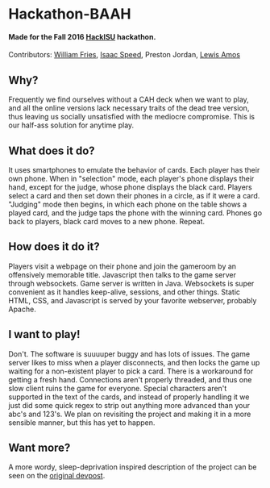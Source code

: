# Hackathon-BAAH
#### Made for the Fall 2016 [HackISU](http://hackisu.org/) hackathon.
Contributors: [William Fries](https://github.com/FriesW), [Isaac Speed](https://github.com/isaacspeed), Preston Jordan, [Lewis Amos](https://github.com/LewisII)

## Why?
Frequently we find ourselves without a CAH deck when we want to play, and all the online versions lack necessary traits of the dead tree version, thus leaving us socially unsatisfied with the mediocre compromise. This is our half-ass solution for anytime play.

## What does it do?
It uses smartphones to emulate the behavior of cards. Each player has their own phone. When in "selection" mode, each player's phone displays their hand, except for the judge, whose phone displays the black card. Players select a card and then set down their phones in a circle, as if it were a card. "Judging" mode then begins, in which each phone on the table shows a played card, and the judge taps the phone with the winning card. Phones go back to players, black card moves to a new phone. Repeat.

## How does it do it?
Players visit a webpage on their phone and join the gameroom by an offensively memorable title. Javascript then talks to the game server through websockets. Game server is written in Java. Websockets is super convenient as it handles keep-alive, sessions, and other things. Static HTML, CSS, and Javascript is served by your favorite webserver, probably Apache.

## I want to play!
Don't. The software is suuuuper buggy and has lots of issues. The game server likes to miss when a player disconnects, and then locks the game up waiting for a non-existent player to pick a card. There is a workaround for getting a fresh hand. Connections aren't properly threaded, and thus one slow client ruins the game for everyone. Special characters aren't supported in the text of the cards, and instead of properly handling it we just did some quick regex to strip out anything more advanced than your abc's and 123's. We plan on revisiting the project and making it in a more sensible manner, but this has yet to happen.

## Want more?
A more wordy, sleep-deprivation inspired description of the project can be seen on the [original devpost](https://devpost.com/software/bad-apples-against-humanity).
